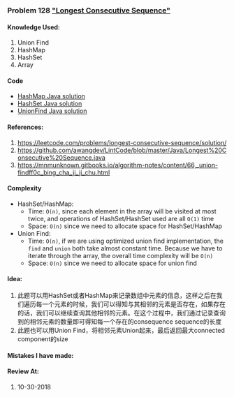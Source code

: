 ### Problem 128 ["Longest Consecutive Sequence"](https://leetcode.com/problems/longest-consecutive-sequence/description/)

#### Knowledge Used:
1.  Union Find
2.  HashMap
3.  HashSet
4.  Array

#### Code
-   [HashMap Java solution](./HashMapSolution.java)
-   [HashSet Java solution](./HashSetSolution.java)
-   [UnionFind Java solution](./UnionFindSolution.java)

#### References:
1.  <https://leetcode.com/problems/longest-consecutive-sequence/solution/>
2.  <https://github.com/awangdev/LintCode/blob/master/Java/Longest%20Consecutive%20Sequence.java>
3.  <https://mnmunknown.gitbooks.io/algorithm-notes/content/66,_union-findff0c_bing_cha_ji_ji_chu.html>

#### Complexity
-   HashSet/HashMap:
    -   Time: `O(n)`, since each element in the array will be visited at most twice, and operations of HashSet/HashSet used are all `O(1)` time
    -   Space: `O(n)` since we need to allocate space for HashSet/HashMap
-   Union Find:
    -   Time: `O(n)`, if we are using optimized union find implementation, the `find` and `union` both take almost constant time. Because we have to iterate through the array, the overall time complexity will be `O(n)`
    -   Space: `O(n)` since we need to allocate space for union find

#### Idea:
1.  此题可以用HashSet或者HashMap来记录数组中元素的信息，这样之后在我们遍历每一个元素的时候，我们可以得知与其相邻的元素是否存在，如果存在的话，我们可以继续查询其他相邻的元素。在这个过程中，我们通过记录查询到的相邻元素的数量即可得知每一个存在的consequence sequence的长度
2.  此题也可以用Union Find，将相邻元素Union起来，最后返回最大connected component的size

#### Mistakes I have made:


#### Review At:
1.  10-30-2018
